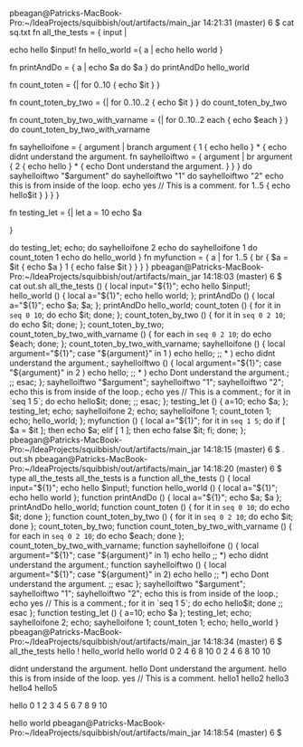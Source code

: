 
pbeagan@Patricks-MacBook-Pro:~/IdeaProjects/squibbish/out/artifacts/main_jar 14:21:31 (master) 6 $ cat sq.txt
fn all_the_tests = { input |

  echo hello $input\!
  fn hello_world ={ a | echo hello world }


  fn printAndDo = { a |
    echo $a
    do $a
  }
  do printAndDo hello_world

  fn count_toten = {|
    for 0..10 {
      echo $it
    }
  }

  fn count_toten_by_two = {|
    for 0..10..2 {
      echo $it
    }
  }
  do count_toten_by_two

  fn count_toten_by_two_with_varname = {|
    for 0..10..2 each {
      echo $each
    }
  }
  do count_toten_by_two_with_varname

  fn sayhelloifone = { argument |
    branch argument {
      1 { echo hello }
      * {
        echo didnt understand the argument.
        fn sayhelloiftwo = { argument |
          br argument {
            2 { echo hello }
            * { echo Dont understand the argument. }
          }
        }
        do sayhelloiftwo "$argument"
        do sayhelloiftwo "1"
        do sayhelloiftwo "2"
        echo this is from inside of the loop.
        echo yes // This is a comment.
        for 1..5 {
          echo hello$it
        }
      }
    }
  }

  fn testing_let = {|
    let a = 10
    echo $a

  }

  do testing_let; echo; do sayhelloifone 2
  echo
  do sayhelloifone 1
  do count_toten 1
  echo
  do hello_world
}
fn myfunction = { a |
    for 1..5 {
        br { $a = $it  {
                echo $a
             } 1 {
        echo false $it
             }
        }
    }
}
pbeagan@Patricks-MacBook-Pro:~/IdeaProjects/squibbish/out/artifacts/main_jar 14:18:03 (master) 6 $ cat out.sh
 all_the_tests () { local input="${1}"; echo hello $input\!; hello_world () { local a="${1}"; echo hello world; }; printAndDo () { local a="${1}"; echo $a; $a; }; printAndDo hello_world; count_toten () { for it in `seq 0 10`; do echo $it; done; }; count_toten_by_two () { for it in `seq 0 2 10`; do echo $it; done; }; count_toten_by_two; count_toten_by_two_with_varname () { for each in `seq 0 2 10`; do echo $each; done; }; count_toten_by_two_with_varname; sayhelloifone () { local argument="${1}"; case "${argument}" in 1 ) echo hello;  ;; * ) echo didnt understand the argument.; sayhelloiftwo () { local argument="${1}"; case "${argument}" in 2 ) echo hello;  ;; * ) echo Dont understand the argument.;  ;; esac; }; sayhelloiftwo "$argument"; sayhelloiftwo "1"; sayhelloiftwo "2"; echo this is from inside of the loop.; echo yes // This is a comment.; for it in `seq 1 5`; do echo hello$it; done;  ;; esac; }; testing_let () { a=10; echo $a; }; testing_let; echo; sayhelloifone 2; echo; sayhelloifone 1; count_toten 1; echo; hello_world; }; myfunction () { local a="${1}"; for it in `seq 1 5`; do if [ $a = $it ]; then echo $a; elif [ 1 ]; then echo false $it; fi; done; }; pbeagan@Patricks-MacBook-Pro:~/IdeaProjects/squibbish/out/artifacts/main_jar 14:18:15 (master) 6 $ . out.sh
pbeagan@Patricks-MacBook-Pro:~/IdeaProjects/squibbish/out/artifacts/main_jar 14:18:20 (master) 6 $ type all_the_tests
all_the_tests is a function
all_the_tests ()
{
    local input="${1}";
    echo hello $input\!;
    function hello_world ()
    {
        local a="${1}";
        echo hello world
    };
    function printAndDo ()
    {
        local a="${1}";
        echo $a;
        $a
    };
    printAndDo hello_world;
    function count_toten ()
    {
        for it in `seq 0 10`;
        do
            echo $it;
        done
    };
    function count_toten_by_two ()
    {
        for it in `seq 0 2 10`;
        do
            echo $it;
        done
    };
    count_toten_by_two;
    function count_toten_by_two_with_varname ()
    {
        for each in `seq 0 2 10`;
        do
            echo $each;
        done
    };
    count_toten_by_two_with_varname;
    function sayhelloifone ()
    {
        local argument="${1}";
        case "${argument}" in
            1)
                echo hello
            ;;
            *)
                echo didnt understand the argument.;
                function sayhelloiftwo ()
                {
                    local argument="${1}";
                    case "${argument}" in
                        2)
                            echo hello
                        ;;
                        *)
                            echo Dont understand the argument.
                        ;;
                    esac
                };
                sayhelloiftwo "$argument";
                sayhelloiftwo "1";
                sayhelloiftwo "2";
                echo this is from inside of the loop.;
                echo yes // This is a comment.;
                for it in `seq 1 5`;
                do
                    echo hello$it;
                done
            ;;
        esac
    };
    function testing_let ()
    {
        a=10;
        echo $a
    };
    testing_let;
    echo;
    sayhelloifone 2;
    echo;
    sayhelloifone 1;
    count_toten 1;
    echo;
    hello_world
}
pbeagan@Patricks-MacBook-Pro:~/IdeaProjects/squibbish/out/artifacts/main_jar 14:18:34 (master) 6 $ all_the_tests
hello !
hello_world
hello world
0
2
4
6
8
10
0
2
4
6
8
10
10

didnt understand the argument.
hello
Dont understand the argument.
hello
this is from inside of the loop.
yes // This is a comment.
hello1
hello2
hello3
hello4
hello5

hello
0
1
2
3
4
5
6
7
8
9
10

hello world
pbeagan@Patricks-MacBook-Pro:~/IdeaProjects/squibbish/out/artifacts/main_jar 14:18:54 (master) 6 $
